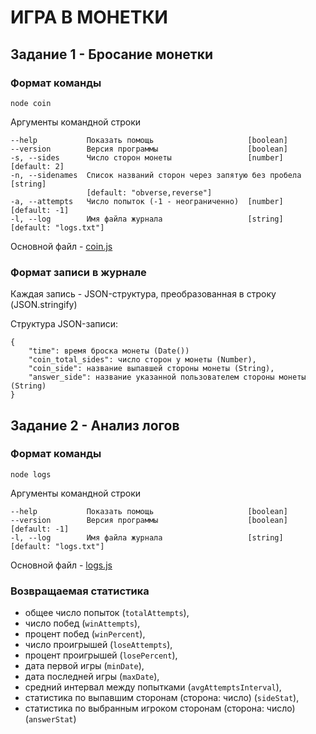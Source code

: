 # ИГРА В МОНЕТКИ

## Задание 1 - Бросание монетки

### Формат команды

```
node coin
```

Аргументы командной строки
```
--help           Показать помощь                     [boolean]
--version        Версия программы                    [boolean]
-s, --sides      Число сторон монеты                 [number] [default: 2]
-n, --sidenames  Список названий сторон через запятую без пробела   [string]     
                 [default: "obverse,reverse"]
-a, --attempts   Число попыток (-1 - неограниченно)  [number] [default: -1]
-l, --log        Имя файла журнала                   [string] [default: "logs.txt"]
```
Основной файл - [coin.js](coin.js)

### Формат записи в журнале

Каждая запись - JSON-структура, преобразованная в строку (JSON.stringify)

Структура JSON-записи:
```
{
    "time": время броска монеты (Date())
    "coin_total_sides": число сторон у монеты (Number),
    "coin_side": название выпавшей стороны монеты (String),
    "answer_side": название указанной пользователем стороны монеты (String)
}
```


## Задание 2 - Анализ логов

### Формат команды

```
node logs
```

Аргументы командной строки
```
--help           Показать помощь                     [boolean]
--version        Версия программы                    [boolean][default: -1]
-l, --log        Имя файла журнала                   [string] [default: "logs.txt"]
```


Основной файл - [logs.js](logs.js)

### Возвращаемая статистика
- общее число попыток (`totalAttempts`),
- число побед (`winAttempts`),
- процент побед (`winPercent`),
- число проигрышей (`loseAttempts`),
- процент проигрышей (`losePercent`),
- дата первой игры (`minDate`),
- дата последней игры (`maxDate`),
- средний интервал между попытками (`avgAttemptsInterval`),
- статистика по выпавшим сторонам (сторона: число) (`sideStat`),
- статистика по выбранным игроком сторонам (сторона: число) (`answerStat`)
